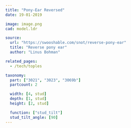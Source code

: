 ```yaml
---
title: "Pony-Ear Reversed"
date: 19-01-2019

image: image.png
cad: model.ldr

source:
  url: "https://swooshable.com/snot/reverse-pony-ear"
  title: "Reverse pony ear"
  author: "Linus Bohman"

related_pages:
  - /tech/toples

taxonomy:
  part: ["3021", "3023", "3069b"]
  partcount: 2

  width: [4, stud]
  depth: [1, stud]
  height: [2, stud]

  function: ["stud_tilt"]
  stud_tilt_angle: [90]
---
```

